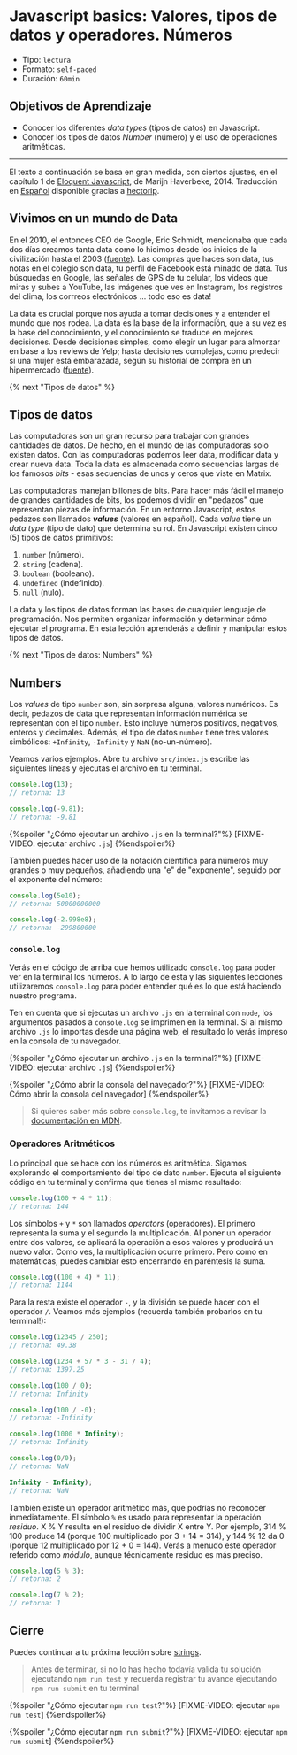 # Javascript basics: Valores, tipos de datos y operadores. Números

- Tipo: `lectura`
- Formato: `self-paced`
- Duración: `60min`

## Objetivos de Aprendizaje

- Conocer los diferentes _data types_ (tipos de datos) en Javascript.
- Conocer los tipos de datos _Number_ (número) y el uso de operaciones aritméticas.

***

El texto a continuación se basa en gran medida, con ciertos ajustes, en el
capítulo 1 de [Eloquent Javascript](http://eloquentJavascript.net/), de Marijn
Haverbeke, 2014. Traducción en [Español](http://hectorip.github.io/Eloquent-Javascript-ES-online/chapters/01_values.html)
disponible gracias a [hectorip](https://github.com/hectorip).

## Vivimos en un mundo de Data

En el 2010, el entonces CEO de Google, Eric Schmidt, mencionaba que
cada dos días creamos tanta data como lo hicimos desde los inicios de la
civilización hasta el 2003 ([fuente](https://techcrunch.com/2010/08/04/schmidt-data/)).
Las compras que haces son data, tus notas en el colegio son data, tu perfil de
Facebook está minado de data. Tus búsquedas en Google, las señales de GPS de tu
celular, los videos que miras y subes a YouTube, las imágenes que ves en
Instagram, los registros del clima, los corrreos electrónicos ... todo eso es
data!

La data es crucial porque nos ayuda a tomar decisiones y a entender el mundo que
nos rodea. La data es la base de la información, que a su vez es la base del
conocimiento, y el conocimiento se traduce en mejores decisiones. Desde
decisiones simples, como elegir un lugar para almorzar en base a los reviews de
Yelp; hasta decisiones complejas, como predecir si una mujer está embarazada,
según su historial de compra en un hipermercado ([fuente](http://www.forbes.com/sites/kashmirhill/2012/02/16/how-target-figured-out-a-teen-girl-was-pregnant-before-her-father-did/#1a3ac4)).

{% next "Tipos de datos" %}

## Tipos de datos

Las computadoras son un gran recurso para trabajar con grandes cantidades de
datos. De hecho, en el mundo de las computadoras solo existen datos. Con las
computadoras podemos leer data, modificar data y crear nueva data. Toda la data
es almacenada como secuencias largas de los famosos _bits_ - esas secuencias de
unos y ceros que viste en Matrix.

Las computadoras manejan billones de bits. Para hacer más fácil el manejo de
grandes cantidades de bits, los podemos dividir en "pedazos" que representan
piezas de información. En un entorno Javascript, estos pedazos son llamados
_**values**_ (valores en español). Cada _value_ tiene un _data type_ (tipo de
dato) que determina su rol. En Javascript existen cinco (5) tipos de datos
primitivos:

1. `number` (número).
2. `string` (cadena).
3. `boolean` (booleano).
4. `undefined` (indefinido).
5. `null` (nulo).

La data y los tipos de datos forman las bases de cualquier lenguaje de
programación. Nos permiten organizar información y determinar cómo ejecutar el
programa. En esta lección aprenderás a definir y manipular estos tipos de datos.

{% next "Tipos de datos: Numbers" %}

## Numbers

Los _values_ de tipo `number` son, sin sorpresa alguna, valores numéricos. Es
decir, pedazos de data que representan información numérica se representan con
el tipo `number`. Esto incluye números positivos, negativos, enteros y
decimales. Además, el tipo de datos `number` tiene tres valores simbólicos:
`+Infinity`, `-Infinity` y `NaN` (no-un-número).

Veamos varios ejemplos. Abre tu archivo `src/index.js` escribe las siguientes líneas
y ejecutas el archivo en tu terminal.

```js
console.log(13);
// retorna: 13

console.log(-9.81);
// retorna: -9.81
```

{%spoiler "¿Cómo ejecutar un archivo `.js` en la terminal?"%}
[FIXME-VIDEO: ejecutar archivo `.js`]
{%endspoiler%}

También puedes hacer uso de la notación científica para números muy grandes o
muy pequeños, añadiendo una "e" de "exponente", seguido por el exponente del
número:

```js
console.log(5e10);
// retorna: 50000000000

console.log(-2.998e8);
// retorna: -299800000
```

### `console.log`

Verás en el código de arriba que hemos utilizado `console.log` para poder
ver en la terminal los números. A lo largo de esta y las siguientes lecciones
utilizaremos `console.log` para poder entender qué es lo que está haciendo
nuestro programa.

Ten en cuenta que si ejecutas un archivo `.js` en la terminal con `node`, los
argumentos pasados a `console.log` se imprimen en la terminal. Si al mismo
archivo `.js` lo importas desde una página web, el resultado lo verás impreso
en la consola de tu navegador.

{%spoiler "¿Cómo ejecutar un archivo `.js` en la terminal?"%}
[FIXME-VIDEO: ejecutar archivo `.js`]
{%endspoiler%}

{%spoiler "¿Cómo abrir la consola del navegador?"%}
[FIXME-VIDEO: Cómo abrir la consola del navegador]
{%endspoiler%}

> Si quieres saber más sobre `console.log`, te invitamos a revisar la
> [documentación en MDN](https://developer.mozilla.org/es/docs/Web/API/Console/log).

### Operadores Aritméticos

Lo principal que se hace con los números es aritmética. Sigamos explorando el
comportamiento del tipo de dato `number`. Ejecuta el siguiente
código en tu terminal y confirma que tienes el mismo resultado:

```js
console.log(100 + 4 * 11);
// retorna: 144
```

Los símbolos `+` y `*` son llamados _operators_ (operadores). El primero
representa la suma y el segundo la multiplicación. Al poner un operador entre
dos valores, se aplicará la operación a esos valores y producirá un nuevo valor.
Como ves, la multiplicación ocurre primero. Pero como en matemáticas, puedes
cambiar esto encerrando en paréntesis la suma.

```js
console.log((100 + 4) * 11);
// retorna: 1144
```

Para la resta existe el operador `-`, y la división se puede hacer con el
operador `/`. Veamos más ejemplos (recuerda también probarlos en tu terminal!):

```js
console.log(12345 / 250);
// retorna: 49.38

console.log(1234 + 57 * 3 - 31 / 4);
// retorna: 1397.25

console.log(100 / 0);
// retorna: Infinity

console.log(100 / -0);
// retorna: -Infinity

console.log(1000 * Infinity);
// retorna: Infinity

console.log(0/0);
// retorna: NaN

Infinity - Infinity);
// retorna: NaN
```

También existe un operador aritmético más, que podrías no reconocer
inmediatamente. El símbolo `%` es usado para representar la operación _residuo_.
X % Y resulta en el residuo de dividir X entre Y. Por ejemplo, 314 % 100 produce
14 (porque 100 multiplicado por 3 + 14 = 314), y 144 % 12 da 0 (porque 12
multiplicado por 12 + 0 = 144). Verás a menudo este operador referido como
_módulo_, aunque técnicamente residuo es más preciso.

```js
console.log(5 % 3);
// retorna: 2

console.log(7 % 2);
// retorna: 1
```

## Cierre

Puedes continuar a tu próxima lección sobre
[strings](https://lab.cs50.io/Laboratoria/admission-curriculum/rediseno-prework-fe/admission/03-prework/06-js-basics/sandbox/03-data-types-strings/).

> Antes de terminar, si no lo has hecho todavía valida tu solución ejecutando
> `npm run test` y recuerda registrar tu avance ejecutando `npm run submit` en
> tu terminal

{%spoiler "¿Cómo ejecutar `npm run test`?"%}
[FIXME-VIDEO: ejecutar `npm run test`]
{%endspoiler%}

{%spoiler "¿Cómo ejecutar `npm run submit`?"%}
[FIXME-VIDEO: ejecutar `npm run submit`]
{%endspoiler%}
